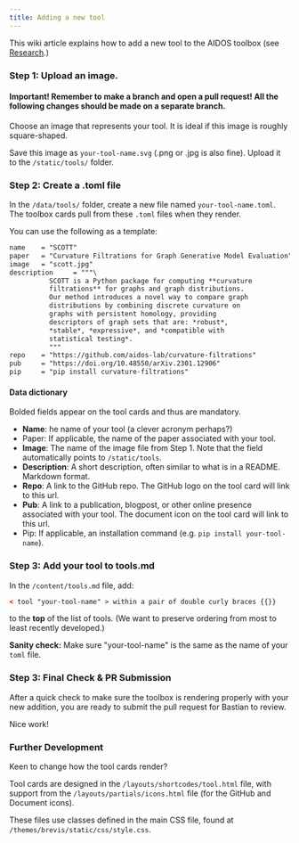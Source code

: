 ```yaml
---
title: Adding a new tool
---
```

This wiki article explains how to add a new tool to the AIDOS toolbox (see [Research](/research).)

### Step 1: Upload an image.

#### Important! Remember to make a branch and open a pull request! All the following changes should be made on a separate branch.

Choose an image that represents your tool. It is ideal if this image is roughly square-shaped.

Save this image as `your-tool-name.svg` (.png or .jpg is also fine). Upload it to the `/static/tools/` folder.

### Step 2: Create a .toml file

In the `/data/tools/` folder, create a new file named `your-tool-name.toml`. The toolbox cards pull from these `.toml` files when they render.  

You can use the following as a template:

```html
name    = "SCOTT"
paper   = "Curvature Filtrations for Graph Generative Model Evaluation"
image   = "scott.jpg"
description     = """\
          SCOTT is a Python package for computing **curvature 
          filtrations** for graphs and graph distributions. 
          Our method introduces a novel way to compare graph 
          distributions by combining discrete curvature on 
          graphs with persistent homology, providing 
          descriptors of graph sets that are: *robust*, 
          *stable*, *expressive*, and *compatible with 
          statistical testing*.
          """
repo    = "https://github.com/aidos-lab/curvature-filtrations"
pub     = "https://doi.org/10.48550/arXiv.2301.12906"
pip     = "pip install curvature-filtrations"
```

#### Data dictionary
Bolded fields appear on the tool cards and thus are mandatory.
- **Name**: he name of your tool (a clever acronym perhaps?) 
- Paper: If applicable, the name of the paper associated with your tool. 
- **Image**: The name of the image file from Step 1. Note that the field automatically points to `/static/tools`.
- **Description**: A short description, often similar to what is in a README. Markdown format. 
- **Repo**: A link to the GitHub repo. The GitHub logo on the tool card will link to this url. 
- **Pub**: A link to a publication, blogpost, or other online presence associated with your tool. The document icon on the tool card will link to this url. 
- Pip: If applicable, an installation command (e.g. `pip install your-tool-name`). 

### Step 3: Add your tool to tools.md

In the `/content/tools.md` file, add:  

```html
< tool "your-tool-name" > within a pair of double curly braces {{}}
```
 
 to the **top** of the list of tools. (We want to preserve ordering from most to least recently developed.)
 
 **Sanity check:** Make sure "your-tool-name" is the same as the name of your `toml` file.  

### Step 3: Final Check & PR Submission

After a quick check to make sure the toolbox is rendering properly with your new addition, you are ready to submit the pull request for Bastian to review.

Nice work!

### Further Development

Keen to change how the tool cards render?

Tool cards are designed in the `/layouts/shortcodes/tool.html` file, with support from the `/layouts/partials/icons.html` file (for the GitHub and Document icons).

These files use classes defined in the main CSS file, found at `/themes/brevis/static/css/style.css`.